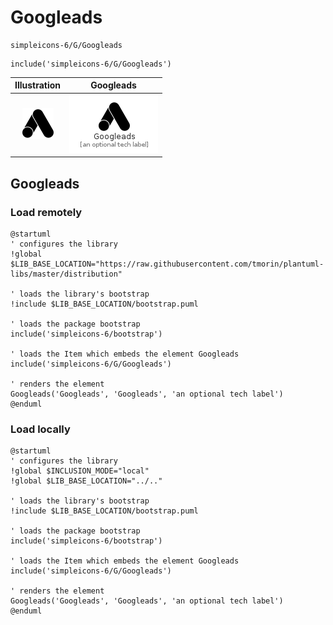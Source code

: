 # Googleads


```text
simpleicons-6/G/Googleads
```

```text
include('simpleicons-6/G/Googleads')
```



| Illustration | Googleads |
| :---: | :---: |
| ![illustration for Illustration](../../simpleicons-6/G/Googleads.png) | ![illustration for Googleads](../../simpleicons-6/G/Googleads.Local.png) |




## Googleads

### Load remotely
```plantuml
@startuml
' configures the library
!global $LIB_BASE_LOCATION="https://raw.githubusercontent.com/tmorin/plantuml-libs/master/distribution"

' loads the library's bootstrap
!include $LIB_BASE_LOCATION/bootstrap.puml

' loads the package bootstrap
include('simpleicons-6/bootstrap')

' loads the Item which embeds the element Googleads
include('simpleicons-6/G/Googleads')

' renders the element
Googleads('Googleads', 'Googleads', 'an optional tech label')
@enduml
```

### Load locally
```plantuml
@startuml
' configures the library
!global $INCLUSION_MODE="local"
!global $LIB_BASE_LOCATION="../.."

' loads the library's bootstrap
!include $LIB_BASE_LOCATION/bootstrap.puml

' loads the package bootstrap
include('simpleicons-6/bootstrap')

' loads the Item which embeds the element Googleads
include('simpleicons-6/G/Googleads')

' renders the element
Googleads('Googleads', 'Googleads', 'an optional tech label')
@enduml
```

